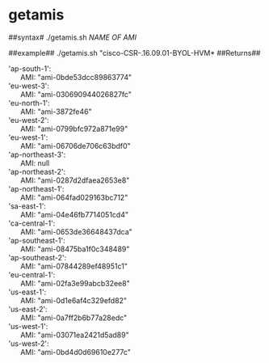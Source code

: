 # getamis
##syntax#
 ./getamis.sh *NAME OF AMI*

##example##
 ./getamis.sh "cisco-CSR-.16.09.01-BYOL-HVM*
##Returns##

'ap-south-1':      
 &nbsp;&nbsp;&nbsp;&nbsp;&nbsp; AMI:  "ami-0bde53dcc89863774"  
'eu-west-3':       
   &nbsp;&nbsp;&nbsp;&nbsp;&nbsp; AMI:  "ami-030690944026827fc"  
'eu-north-1':      
   &nbsp;&nbsp;&nbsp;&nbsp;&nbsp; AMI:  "ami-3872fe46"     
'eu-west-2':      
   &nbsp;&nbsp;&nbsp;&nbsp;&nbsp; AMI:  "ami-0799bfc972a871e99"  
'eu-west-1':     
   &nbsp;&nbsp;&nbsp;&nbsp;&nbsp; AMI:  "ami-06706de706c63bdf0"  
'ap-northeast-3':     
   &nbsp;&nbsp;&nbsp;&nbsp;&nbsp; AMI:  null  
'ap-northeast-2':     
   &nbsp;&nbsp;&nbsp;&nbsp;&nbsp; AMI:  "ami-0287d2dfaea2653e8"  
'ap-northeast-1':     
   &nbsp;&nbsp;&nbsp;&nbsp;&nbsp; AMI:  "ami-064fad029163bc712"  
'sa-east-1':     
   &nbsp;&nbsp;&nbsp;&nbsp;&nbsp; AMI:  "ami-04e46fb7714051cd4"  
'ca-central-1':     
   &nbsp;&nbsp;&nbsp;&nbsp;&nbsp; AMI:  "ami-0653de36648437dca"  
'ap-southeast-1':     
   &nbsp;&nbsp;&nbsp;&nbsp;&nbsp; AMI:  "ami-08475ba1f0c348489"  
'ap-southeast-2':     
   &nbsp;&nbsp;&nbsp;&nbsp;&nbsp; AMI:  "ami-07844289ef48951c1"  
'eu-central-1':     
   &nbsp;&nbsp;&nbsp;&nbsp;&nbsp; AMI:  "ami-02fa3e99abcb32ee8"  
'us-east-1':     
   &nbsp;&nbsp;&nbsp;&nbsp;&nbsp; AMI:  "ami-0d1e6af4c329efd82"  
'us-east-2':     
   &nbsp;&nbsp;&nbsp;&nbsp;&nbsp; AMI:  "ami-0a7ff2b6b77a28edc"  
'us-west-1':     
   &nbsp;&nbsp;&nbsp;&nbsp;&nbsp; AMI:  "ami-03071ea2421d5ad89"  
'us-west-2':     
   &nbsp;&nbsp;&nbsp;&nbsp;&nbsp; AMI:  "ami-0bd4d0d69610e277c" 
